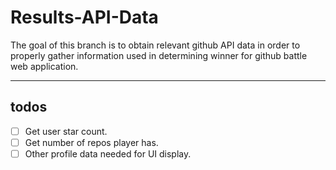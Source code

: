 # Results-API-Data

The goal of this branch is to obtain relevant github API data in order to properly gather information used in determining winner for github battle web application.

---

## todos

- [ ] Get user star count.
- [ ] Get number of repos player has.
- [ ] Other profile data needed for UI display.